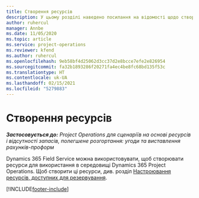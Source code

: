 ```yaml
---
title: Створення ресурсів
description: У цьому розділі наведено посилання на відомості щодо створення доступних для резервування ресурсів.
author: ruhercul
manager: Annbe
ms.date: 11/05/2020
ms.topic: article
ms.service: project-operations
ms.reviewer: kfend
ms.author: ruhercul
ms.openlocfilehash: 9eb58bf4d25062d3cc37d2e8bcce7efe2e826954
ms.sourcegitcommit: fa32b1893286f20271fa4ec4be8fc68bd135f53c
ms.translationtype: HT
ms.contentlocale: uk-UA
ms.lasthandoff: 02/15/2021
ms.locfileid: "5279883"
---
```

# <a name="create-resources"></a>Створення ресурсів

_**Застосовується до:** Project Operations для сценаріїв на основі ресурсів і відсутності запасів, полегшене розгортання: угоди та виставлення рахунків-проформ_

Dynamics 365 Field Service можна використовувати, щоб створювати ресурси для використання в середовищі Dynamics 365 Project Operations. Щоб створити ці ресурси, див. розділ [Настроювання ресурсів, доступних для резервування](https://docs.microsoft.com/dynamics365/field-service/set-up-bookable-resources).


[!INCLUDE[footer-include](../includes/footer-banner.md)]